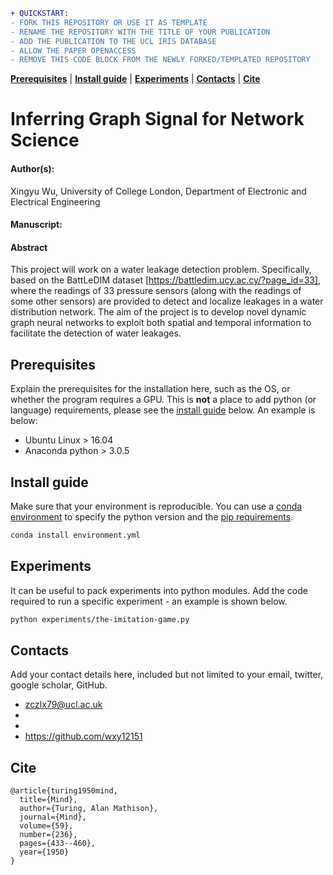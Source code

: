 ```diff
+ QUICKSTART:
- FORK THIS REPOSITORY OR USE IT AS TEMPLATE
- RENAME THE REPOSITORY WITH THE TITLE OF YOUR PUBLICATION
- ADD THE PUBLICATION TO THE UCL IRIS DATABASE
- ALLOW THE PAPER OPENACCESS
- REMOVE THIS CODE BLOCK FROM THE NEWLY FORKED/TEMPLATED REPOSITORY
```

[**Prerequisites**](#prerequisites)
| [**Install guide**](#install-guide)
| [**Experiments**](#experiments)
| [**Contacts**](#contacts) 
| [**Cite**](#cite)

# Inferring Graph Signal for Network Science
#### Author(s):
Xingyu Wu, University of College London, Department of Electronic and Electrical Engineering
#### Manuscript:


#### Abstract 
This project will work on a water leakage detection problem. Specifically, based on the BattLeDIM dataset [https://battledim.ucy.ac.cy/?page_id=33], where the readings of 33 pressure sensors (along with the readings of some other sensors) are provided to detect and localize leakages in a water distribution network. The aim of the project is to develop novel dynamic graph neural networks to exploit both spatial and temporal information to facilitate the detection of water leakages.

## Prerequisites
Explain the prerequisites for the installation here, such as the OS, or whether the program requires a GPU.
This is **not** a place to add python (or language) requirements, please see the [install guide](#install-guide) below.
An example is below:
* Ubuntu Linux > 16.04
* Anaconda python > 3.0.5

## Install guide
Make sure that your environment is reproducible.
You can use a [conda environment](https://docs.conda.io/projects/conda/en/latest/user-guide/tasks/manage-environments.html#creating-an-environment-file-manually) to specify the python version and the [pip requirements](https://stackoverflow.com/a/35245610/6655465).

```sh
conda install environment.yml
```

## Experiments
It can be useful to pack experiments into python modules.
Add the code required to run a specific experiment - an example is shown below.
```sh
python experiments/the-imitation-game.py
```

## Contacts
Add your contact details here, included but not limited to your email, twitter, google scholar, GitHub.
* zczlx79@ucl.ac.uk
* 
* 
* https://github.com/wxy12151


## Cite
```
@article{turing1950mind,
  title={Mind},
  author={Turing, Alan Mathison},
  journal={Mind},
  volume={59},
  number={236},
  pages={433--460},
  year={1950}
}

```
